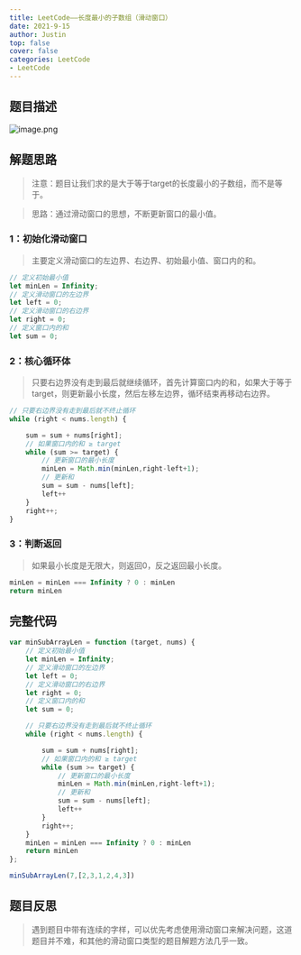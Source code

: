 ```yaml
---
title: LeetCode——长度最小的子数组（滑动窗口）
date: 2021-9-15
author: Justin
top: false
cover: false
categories: LeetCode
- LeetCode
---
```


## 题目描述
![image.png](https://img-blog.csdnimg.cn/img_convert/2d32692e1808cda349a3b753db2a15bd.png)

## 解题思路
>注意：题目让我们求的是大于等于target的长度最小的子数组，而不是等于。

>思路：通过滑动窗口的思想，不断更新窗口的最小值。

### 1：初始化滑动窗口
>主要定义滑动窗口的左边界、右边界、初始最小值、窗口内的和。

```js
// 定义初始最小值
let minLen = Infinity;
// 定义滑动窗口的左边界
let left = 0;
// 定义滑动窗口的右边界
let right = 0;
// 定义窗口内的和
let sum = 0;
```

### 2：核心循环体
>只要右边界没有走到最后就继续循环，首先计算窗口内的和，如果大于等于target，则更新最小长度，然后左移左边界，循环结束再移动右边界。

```js
// 只要右边界没有走到最后就不终止循环
while (right < nums.length) {

    sum = sum + nums[right];
    // 如果窗口内的和 ≥ target
    while (sum >= target) {
        // 更新窗口的最小长度
        minLen = Math.min(minLen,right-left+1);
        // 更新和
        sum = sum - nums[left];
        left++
    }
    right++;
}
```

### 3：判断返回
>如果最小长度是无限大，则返回0，反之返回最小长度。

```js
minLen = minLen === Infinity ? 0 : minLen
return minLen
```

## 完整代码
```js
var minSubArrayLen = function (target, nums) {
    // 定义初始最小值
    let minLen = Infinity;
    // 定义滑动窗口的左边界
    let left = 0;
    // 定义滑动窗口的右边界
    let right = 0;
    // 定义窗口内的和
    let sum = 0;

    // 只要右边界没有走到最后就不终止循环
    while (right < nums.length) {

        sum = sum + nums[right];
        // 如果窗口内的和 ≥ target
        while (sum >= target) {
            // 更新窗口的最小长度
            minLen = Math.min(minLen,right-left+1);
            // 更新和
            sum = sum - nums[left];
            left++
        }
        right++;
    }
    minLen = minLen === Infinity ? 0 : minLen
    return minLen
};

minSubArrayLen(7,[2,3,1,2,4,3])
```

## 题目反思
>遇到题目中带有连续的字样，可以优先考虑使用滑动窗口来解决问题，这道题目并不难，和其他的滑动窗口类型的题目解题方法几乎一致。
